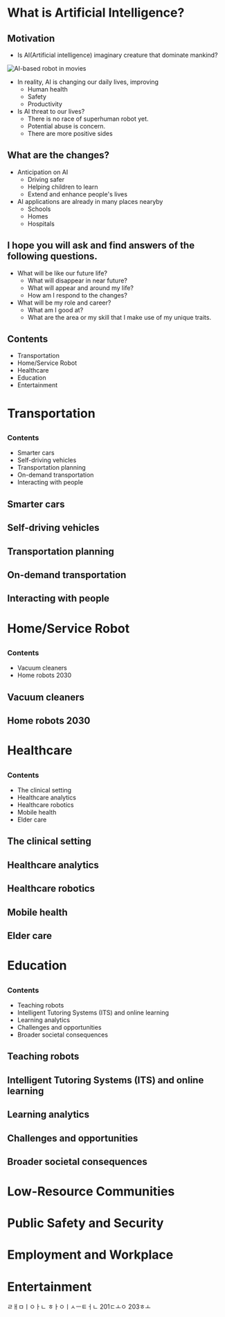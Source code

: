 # What is Artificial Intelligence? 

## Motivation

+ Is AI(Artificial intelligence) imaginary creature that dominate mankind?

![AI-based robot in movies]()

+ In reality, AI is changing our daily lives, improving
    + Human health
    + Safety
    + Productivity
+ Is AI threat to our lives?
    + There is no race of superhuman robot yet.
    + Potential abuse is concern.
    + There are more positive sides

## What are the changes?

+ Anticipation on AI
    + Driving safer
    + Helping children to learn
    + Extend and enhance people's lives
+ AI applications are already in many places nearyby
    + Schools
    + Homes
    + Hospitals

## I hope you will ask and find answers of the following questions.

+ What will be like our future life?
    + What will disappear in near future?
    + What will appear and around my life?
    + How am I respond to the changes?
+ What will be my role and career?
    + What am I good at? 
    + What are the area or my skill that I make use of my unique traits.

## Contents

+ Transportation
+ Home/Service Robot
+ Healthcare
+ Education
+ Entertainment



# Transportation

##

### Contents

+ Smarter cars
+ Self-driving vehicles
+ Transportation planning
+ On-demand transportation
+ Interacting with people

## Smarter cars
## Self-driving vehicles
## Transportation planning
## On-demand transportation
## Interacting with people



# Home/Service Robot

##

### Contents

+ Vacuum cleaners
+ Home robots 2030

## Vacuum cleaners
## Home robots 2030



# Healthcare

## 

### Contents

+ The clinical setting
+ Healthcare analytics
+ Healthcare robotics
+ Mobile health
+ Elder care

## The clinical setting
## Healthcare analytics
## Healthcare robotics
## Mobile health
## Elder care

# Education

##

### Contents

+ Teaching robots
+ Intelligent Tutoring Systems (ITS) and online learning
+ Learning analytics
+ Challenges and opportunities
+ Broader societal consequences

## Teaching robots
## Intelligent Tutoring Systems (ITS) and online learning
## Learning analytics
## Challenges and opportunities
## Broader societal consequences

# Low-Resource Communities

# Public Safety and Security

# Employment and Workplace

# Entertainment

ㄹㅐㅁㅣㅇㅏㄴ ㅎㅏㅇㅣㅅㅡㅌㅓㄴ 201ㄷㅗㅇ 203ㅎㅗ



